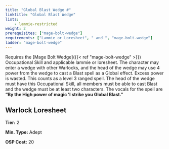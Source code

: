 ```yaml
---
title: "Global Blast Wedge #"
linktitle: "Global Blast Wedge"
lists:
    - lammie-restricted
weight: 2
prerequisites: ["mage-bolt-wedge"]
requirements: ["Lammie or Loresheet", " and ", "mage-bolt-wedge"]
ladder: "mage-bolt-wedge"
---
```

Requires the [Mage Bolt Wedge]({{< ref "mage-bolt-wedge" >}}) Occupational Skill and applicable lammie or loresheet. The character may enter a wedge with other Warlocks, and the head of the wedge may use 4 power from the wedge to cast a Blast spell as a Global effect. Excess power is wasted. This counts as a level 3 ranged spell. The head of the wedge must have this Occupational Skill, all members must be able to cast Blast and the wedge must be at least two characters. The vocals for the spell are **“By the High power of magic ’I strike you Global Blast.”**


## Warlock Loresheet

**Tier:** 2

**Min. Type:** Adept

**OSP Cost:** 20